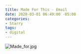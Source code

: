 ```yaml
---
title: Made For This - Email
date: 2020-03-01 06:49:00 -05:00
categories:
- Starry
tags:
- digital
---
```


![Made_for.jpg](/uploads/Made_for.jpg)